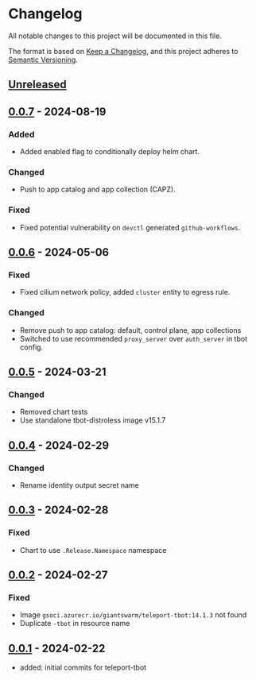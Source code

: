 # Changelog

All notable changes to this project will be documented in this file.

The format is based on [Keep a Changelog](https://keepachangelog.com/en/1.0.0/),
and this project adheres to [Semantic Versioning](https://semver.org/spec/v2.0.0.html).

## [Unreleased]

## [0.0.7] - 2024-08-19

### Added

- Added enabled flag to conditionally deploy helm chart.

### Changed

- Push to app catalog and app collection (CAPZ).

### Fixed

- Fixed potential vulnerability on `devctl` generated `github-workflows`.

## [0.0.6] - 2024-05-06

### Fixed

- Fixed cilium network policy, added `cluster` entity to egress rule.

### Changed

- Remove push to app catalog: default, control plane, app collections
- Switched to use recommended `proxy_server` over `auth_server` in tbot config.

## [0.0.5] - 2024-03-21

### Changed

- Removed chart tests
- Use standalone tbot-distroless image v15.1.7

## [0.0.4] - 2024-02-29

### Changed

- Rename identity output secret name

## [0.0.3] - 2024-02-28

### Fixed

- Chart to use `.Release.Namespace` namespace

## [0.0.2] - 2024-02-27

### Fixed

- Image `gsoci.azurecr.io/giantswarm/teleport-tbot:14.1.3` not found
- Duplicate `-tbot` in resource name

## [0.0.1] - 2024-02-22

- added: initial commits for teleport-tbot

[Unreleased]: https://github.com/giantswarm/teleport-tbot/compare/v0.0.7...HEAD
[0.0.7]: https://github.com/giantswarm/teleport-tbot/compare/v0.0.6...v0.0.7
[0.0.6]: https://github.com/giantswarm/teleport-tbot/compare/v0.0.5...v0.0.6
[0.0.5]: https://github.com/giantswarm/teleport-tbot/compare/v0.0.4...v0.0.5
[0.0.4]: https://github.com/giantswarm/teleport-tbot/compare/v0.0.3...v0.0.4
[0.0.3]: https://github.com/giantswarm/teleport-tbot/compare/v0.0.2...v0.0.3
[0.0.2]: https://github.com/giantswarm/teleport-tbot/compare/v0.0.1...v0.0.2
[0.0.1]: https://github.com/giantswarm/teleport-tbot/releases/tag/v0.0.1
